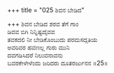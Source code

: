 +++
title = "025 ಶಿವನ ಬೇಡಿದ"

+++
ಶಿವನ ಬೇಡಿದ ಶರವ ತೆಗೆ ಗಾಂ  
ಡಿವವ ಬಿಗಿ ನಿನ್ನಿಷ್ಟದೈವವ  
ತವಕದಲಿ ನೀ ಬೇಡಿಕೊಂಬುದು ಪರಮಸದ್ಗತಿಯ  
ಅವರಿವರ ಹವಣಲ್ಲ ಗುರು ಮುನಿ  
ದವಗಡಿಸಿದರೆ ನಿಲುವನಾವನು  
ಬವರಕೇಳೇಳೆಂದು ಜರಿದರು ದೂತರರ್ಜುನನ     ॥25॥